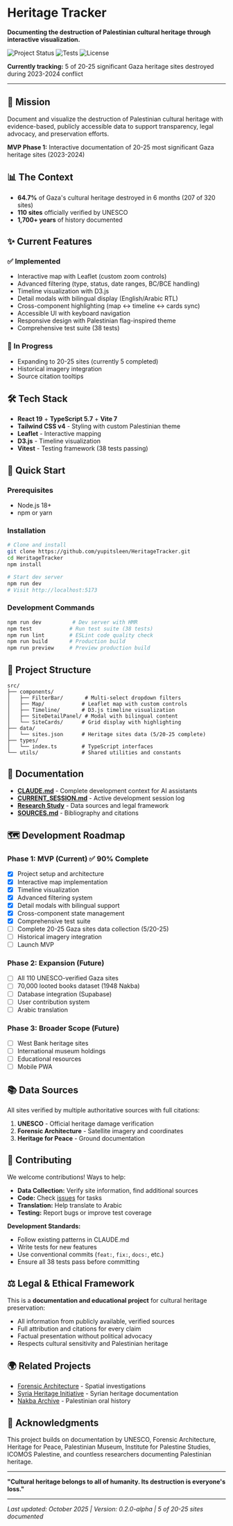 # Heritage Tracker

**Documenting the destruction of Palestinian cultural heritage through interactive visualization.**

![Project Status](https://img.shields.io/badge/status-mvp%20phase%201-green)
![Tests](https://img.shields.io/badge/tests-38%20passing-brightgreen)
![License](https://img.shields.io/badge/license-TBD-lightgrey)

**Currently tracking:** 5 of 20-25 significant Gaza heritage sites destroyed during 2023-2024 conflict

---

## 🎯 Mission

Document and visualize the destruction of Palestinian cultural heritage with evidence-based, publicly accessible data to support transparency, legal advocacy, and preservation efforts.

**MVP Phase 1:** Interactive documentation of 20-25 most significant Gaza heritage sites (2023-2024)

## 📊 The Context

- **64.7%** of Gaza's cultural heritage destroyed in 6 months (207 of 320 sites)
- **110 sites** officially verified by UNESCO
- **1,700+ years** of history documented

## ✨ Current Features

### ✅ Implemented

- Interactive map with Leaflet (custom zoom controls)
- Advanced filtering (type, status, date ranges, BC/BCE handling)
- Timeline visualization with D3.js
- Detail modals with bilingual display (English/Arabic RTL)
- Cross-component highlighting (map ↔ timeline ↔ cards sync)
- Accessible UI with keyboard navigation
- Responsive design with Palestinian flag-inspired theme
- Comprehensive test suite (38 tests)

### 🚧 In Progress

- Expanding to 20-25 sites (currently 5 completed)
- Historical imagery integration
- Source citation tooltips

## 🛠️ Tech Stack

- **React 19** + **TypeScript 5.7** + **Vite 7**
- **Tailwind CSS v4** - Styling with custom Palestinian theme
- **Leaflet** - Interactive mapping
- **D3.js** - Timeline visualization
- **Vitest** - Testing framework (38 tests passing)

## 🚀 Quick Start

### Prerequisites

- Node.js 18+
- npm or yarn

### Installation

```bash
# Clone and install
git clone https://github.com/yupitsleen/HeritageTracker.git
cd HeritageTracker
npm install

# Start dev server
npm run dev
# Visit http://localhost:5173
```

### Development Commands

```bash
npm run dev          # Dev server with HMR
npm test            # Run test suite (38 tests)
npm run lint        # ESLint code quality check
npm run build       # Production build
npm run preview     # Preview production build
```

## 📁 Project Structure

```
src/
├── components/
│   ├── FilterBar/       # Multi-select dropdown filters
│   ├── Map/            # Leaflet map with custom controls
│   ├── Timeline/       # D3.js timeline visualization
│   ├── SiteDetailPanel/ # Modal with bilingual content
│   └── SiteCards/      # Grid display with highlighting
├── data/
│   └── sites.json      # Heritage sites data (5/20-25 complete)
├── types/
│   └── index.ts        # TypeScript interfaces
└── utils/              # Shared utilities and constants
```

## 📖 Documentation

- **[CLAUDE.md](./CLAUDE.md)** - Complete development context for AI assistants
- **[CURRENT_SESSION.md](./CURRENT_SESSION.md)** - Active development session log
- **[Research Study](./docs/research/research-document.md)** - Data sources and legal framework
- **[SOURCES.md](./docs/SOURCES.md)** - Bibliography and citations

## 🗺️ Development Roadmap

### Phase 1: MVP (Current) ✅ 90% Complete

- [x] Project setup and architecture
- [x] Interactive map implementation
- [x] Timeline visualization
- [x] Advanced filtering system
- [x] Detail modals with bilingual support
- [x] Cross-component state management
- [x] Comprehensive test suite
- [ ] Complete 20-25 Gaza sites data collection (5/20-25)
- [ ] Historical imagery integration
- [ ] Launch MVP

### Phase 2: Expansion (Future)

- [ ] All 110 UNESCO-verified Gaza sites
- [ ] 70,000 looted books dataset (1948 Nakba)
- [ ] Database integration (Supabase)
- [ ] User contribution system
- [ ] Arabic translation

### Phase 3: Broader Scope (Future)

- [ ] West Bank heritage sites
- [ ] International museum holdings
- [ ] Educational resources
- [ ] Mobile PWA

## 📚 Data Sources

All sites verified by multiple authoritative sources with full citations:

1. **UNESCO** - Official heritage damage verification
2. **Forensic Architecture** - Satellite imagery and coordinates
3. **Heritage for Peace** - Ground documentation

## 🤝 Contributing

We welcome contributions! Ways to help:

- **Data Collection:** Verify site information, find additional sources
- **Code:** Check [issues](https://github.com/yupitsleen/HeritageTracker/issues) for tasks
- **Translation:** Help translate to Arabic
- **Testing:** Report bugs or improve test coverage

**Development Standards:**

- Follow existing patterns in CLAUDE.md
- Write tests for new features
- Use conventional commits (`feat:`, `fix:`, `docs:`, etc.)
- Ensure all 38 tests pass before committing

## ⚖️ Legal & Ethical Framework

This is a **documentation and educational project** for cultural heritage preservation:

- All information from publicly available, verified sources
- Full attribution and citations for every claim
- Factual presentation without political advocacy
- Respects cultural sensitivity and Palestinian heritage

## 🌍 Related Projects

- [Forensic Architecture](https://forensic-architecture.org/) - Spatial investigations
- [Syria Heritage Initiative](https://uchicago.edu/shi/) - Syrian heritage documentation
- [Nakba Archive](https://www.nakba-archive.org/) - Palestinian oral history

## 🙏 Acknowledgments

This project builds on documentation by UNESCO, Forensic Architecture, Heritage for Peace, Palestinian Museum, Institute for Palestine Studies, ICOMOS Palestine, and countless researchers documenting Palestinian heritage.

---

**"Cultural heritage belongs to all of humanity. Its destruction is everyone's loss."**

---

_Last updated: October 2025 | Version: 0.2.0-alpha | 5 of 20-25 sites documented_
